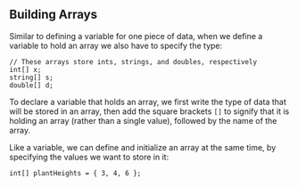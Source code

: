 ## Building Arrays
Similar to defining a variable for one piece of data, when we define a variable to hold an array we also have to specify the type:

```
// These arrays store ints, strings, and doubles, respectively
int[] x; 
string[] s; 
double[] d; 

```

To declare a variable that holds an array, we first write the type of data that will be stored in an array, then add the square brackets `[]` to signify that it is holding an array (rather than a single value), followed by the name of the array.

Like a variable, we can define and initialize an array at the same time, by specifying the values we want to store in it:

`int[] plantHeights = { 3, 4, 6 };`
